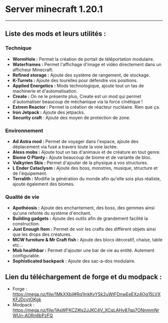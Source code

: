 # Server minecraft 1.20.1

------------------------

## Liste des mods et leurs utilités :

### Technique
* __WormHole :__ Permet la création de portail de téléportation modulaire.
* __Waterframes :__ Permet l'affichage d'image et vidéo directement dans un afficheur Minecraft.
* __Refined storage :__ Ajoute des système de rangement, de stockage.
* __K-Turrets :__ Ajoute des tourelles pour défendre vos positions.
* __Applied Energetics :__ Mods technologique, ajoute tout un tas de machinerie et d'automatisation.
* __Create :__ On ne le présente plus, Create est un mod qui permet d'automatiser beaucoup de méchanique via la force cinétique !
* __Extrem Reactor :__ Permet la création de réacteur nucléaire. Rien que ça.
* __Iron Jetpack :__ Ajoute des jetpacks.
* __Security craft__ : Ajoute des moyen de protection de zone.

### Environnement
* __Ad Astra mod :__ Permet de voyager dans l'espace, ajoute des déplacement via fusé a travers toute la voie lactée.
* __Alexs mobs :__ Ajoute tout un tas d'animaux et de créature en tout genre.
* __Biome O Planty :__ Ajoute beaucoup de biome et de variante de bloc.
* __Valkyrien Skis :__ Permet d'ajouter de la physique a vos structures.
* __L Ender Cataclysm :__ Ajoute des boss, monstres, musique, structure et de l'équipement.
* __Terralith :__ Modifie la génération du monde afin qu'elle sois plus réaliste, ajoute également des biomes.

### Qualité de vie
* __Apothéosis :__ Ajoute des enchantement, des boss, des gemmes ainsi qu'une refonte du système d'enchant.
* __Building gadgets :__ Ajoute des outils afin de grandement facilité la construction.
* __Just Enough Item :__ Permet de voir les crafts des différent objets ainsi que les drops des créatures.
* __MCW furniture & Mr Craft fish :__ Ajoute des blocs décoratif, chaise, table etc...
* __Mob healthbar :__ Permet d'ajouter une bar de vie au entité. Autement configurable.
* __Sophisticated backpack__ : Ajoute des sac-a-dos modulaire.


## Lien du téléchargement de forge et du modpack : 
* Forge : https://mega.nz/file/1MkXXbjI#Rq1lnkKvYSk2uWtFDnwEeEXz4Og15LVXKFJDcytOKgk
* Modpack : https://mega.nz/file/1AsWFKCZ#ls2JJKC4V_XCqLAHv87qp7ONnmmNrWUn-AORn6bPzFQ

